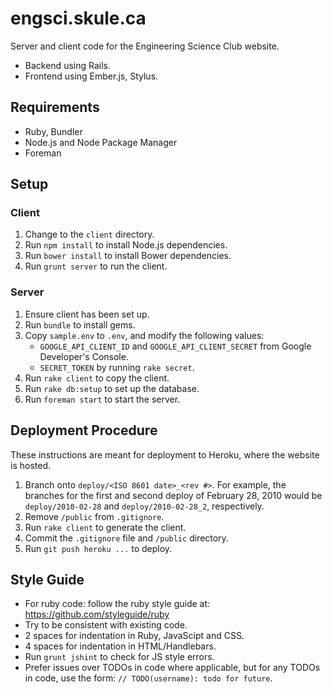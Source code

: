 engsci.skule.ca
===============

Server and client code for the Engineering Science Club website.
- Backend using Rails.
- Frontend using Ember.js, Stylus.


## Requirements

- Ruby, Bundler
- Node.js and Node Package Manager
- Foreman


## Setup

### Client
1. Change to the `client` directory.
1. Run `npm install` to install Node.js dependencies.
1. Run `bower install` to install Bower dependencies.
1. Run `grunt server` to run the client.

### Server
1. Ensure client has been set up.
1. Run `bundle` to install gems.
1. Copy `sample.env` to `.env`, and modify the following values:
   - `GOOGLE_API_CLIENT_ID` and `GOOGLE_API_CLIENT_SECRET` from Google Developer's Console.
   - `SECRET_TOKEN` by running `rake secret`.
1. Run `rake client` to copy the client.
1. Run `rake db:setup` to set up the database.
1. Run `foreman start` to start the server.


## Deployment Procedure

These instructions are meant for deployment to Heroku, where the website is hosted.

1. Branch onto `deploy/<ISO 8601 date>_<rev #>`. For example, the branches for the first and second 
   deploy of February 28, 2010 would be `deploy/2010-02-28` and `deploy/2010-02-28_2`, respectively.
1. Remove `/public` from `.gitignore`.
1. Run `rake client` to generate the client.
1. Commit the `.gitignore` file and `/public` directory.
1. Run `git push heroku ...` to deploy.


## Style Guide
- For ruby code: follow the ruby style guide at: https://github.com/styleguide/ruby
- Try to be consistent with existing code.
- 2 spaces for indentation in Ruby, JavaScipt and CSS.
- 4 spaces for indentation in HTML/Handlebars.
- Run `grunt jshint` to check for JS style errors.
- Prefer issues over TODOs in code where applicable, but for any TODOs in code, 
  use the form: `// TODO(username): todo for future`.

